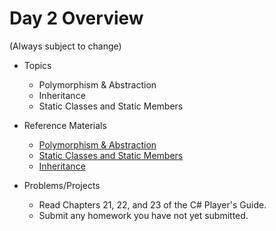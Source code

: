 # Day 2 Overview

(Always subject to change)

- Topics
  - Polymorphism & Abstraction
  - Inheritance
  - Static Classes and Static Members

- Reference Materials
  - [Polymorphism & Abstraction](https://docs.google.com/a/wecancodeit.org/presentation/d/1fNnwqiN9c_5dyRFyV5YsbZQ2aPdvWTXgnSnTSg79mZ8/edit?usp=sharing)
  - [Static Classes and Static Members](https://docs.google.com/a/wecancodeit.org/presentation/d/18vcNXzqI86uRyguIoPx2FyFTeNZpwFVw4xRUqP65sOE/edit?usp=sharing)
  - [Inheritance](https://docs.google.com/a/wecancodeit.org/presentation/d/1mP--14bkEQSEMDW3wiua5SOTL8ii7IxwtTR_CAChL1s/edit?usp=sharing)
- Problems/Projects
  -  Read Chapters 21, 22, and 23 of the C# Player's Guide.
  -  Submit any homework you have not yet submitted.
